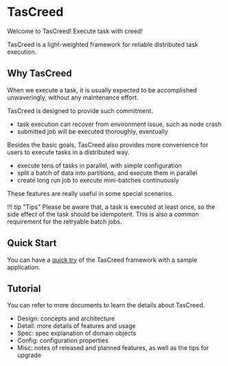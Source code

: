 # TasCreed

Welcome to TasCreed! Execute task with creed!

TasCreed is a light-weighted framework for reliable distributed task execution.

## Why TasCreed

When we execute a task, it is usually expected to be accomplished unwaveringly, without any maintenance effort.

TasCreed is designed to provide such commitment.

- task execution can recover from environment issue, such as node crash
- submitted job will be executed thoroughly, eventually

Besides the basic goals, TasCreed also provides more convenience for users to execute tasks in a distributed way.

- execute tens of tasks in parallel, with simple configuration
- split a batch of data into partitions, and execute them in parallel
- create long run job to execute mini-batches continuously

These features are really useful in some special scenarios.

!!! tip "Tips"
    Please be aware that, a task is executed at least once, so the side effect of the task should be idempotent. This is also a common requirement for the retryable batch jobs.

## Quick Start

You can have a [quick try](Quickstart.md) of the TasCreed framework with a sample application.

## Tutorial

You can refer to more documents to learn the details about TasCreed.

- Design: concepts and architecture 
- Detail: more details of features and usage
- Spec: spec explanation of domain objects
- Config: configuration properties
- Misc: notes of released and planned features, as well as the tips for upgrade
